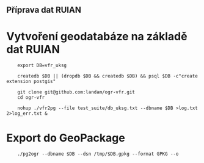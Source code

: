 Příprava dat RUIAN
------------------

Vytvoření geodatabáze na základě dat RUIAN
==========================================

        export DB=vfr_uksg
        
        createdb $DB || (dropdb $DB && createdb $DB) && psql $DB -c"create extension postgis"
        
        git clone git@github.com:landam/ogr-vfr.git
        cd ogr-vfr
        
        nohup ./vfr2pg --file test_suite/db_uksg.txt --dbname $DB >log.txt 2>log_err.txt &

Export do GeoPackage
====================

        ./pg2ogr --dbname $DB --dsn /tmp/$DB.gpkg --format GPKG --o
